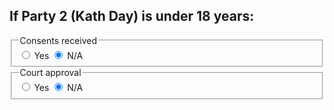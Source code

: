 <h2> If Party 2 (Kath Day) is under 18 years: </h2>      

<div class="nsw-forms">
        <div class="nsw-form-group">
            <fieldset class="nsw-form-fieldset">
            <legend>
            <span class="nsw-form-legend-text">Consents received</span>
            </legend>
            <div class="nsw-form-radio">
               <input class="nsw-form-radio__input" type="radio" name="{party2consents}" id="{party2consentsyes}">
               <label class="nsw-form-radio__label" for="{party2consentsyes}">Yes</label>
               <input class="nsw-form-radio__input" type="radio" name="{party2consents}" id="{party2ceonsentsno}" checked>
               <label class="nsw-form-radio__label" for="{party2consentsno}">N/A</label>
            </div>
           </fieldset>
        </div>         
<div class="nsw-forms">
        <div class="nsw-form-group">
            <fieldset class="nsw-form-fieldset">
            <legend>
            <span class="nsw-form-legend-text">Court approval</span>
            </legend>
            <div class="nsw-form-radio">
               <input class="nsw-form-radio__input" type="radio" name="{party2courtapproval}" id="{party2courtapprovalyes}">
               <label class="nsw-form-radio__label" for="{party2courtapprovalyes}">Yes</label>
               <input class="nsw-form-radio__input" type="radio" name="{party2courtapproval}" id="{party2courtapprovalno}" checked>
               <label class="nsw-form-radio__label" for="{party2courtapprovalno}">N/A</label>
            </div>
           </fieldset>
        </div>              
        
